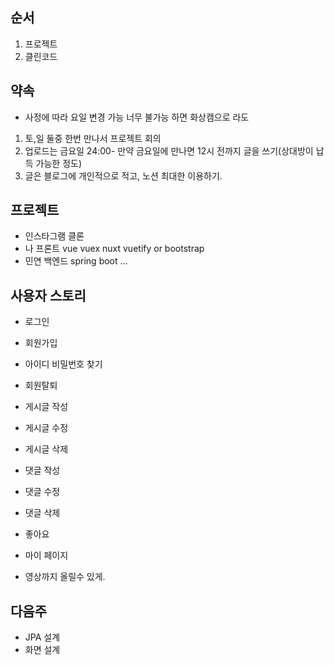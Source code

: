 ## 순서
1. 프로젝트
1. 클린코드

## 약속
- 사정에 따라 요일 변경 가능 너무 불가능 하면 화상캠으로 라도

1. 토,일 둘중 한번 만나서 프로젝트 회의
1. 업로드는 금요일 24:00- 만약 금요일에 만나면 12시 전까지 글을 쓰기(상대방이 납득 가능한 정도)
1. 글은 블로그에 개인적으로 적고, 노션 최대한 이용하기.


## 프로젝트

- 인스타그램 클론
- 나 프론트 vue vuex nuxt vuetify or bootstrap
- 민연 백엔드 spring boot ...

## 사용자 스토리

- 로그인
- 회원가입
- 아이디 비밀번호 찾기
- 회원탈퇴

- 게시글 작성
- 게시글 수정
- 게시글 삭제
- 댓글 작성
- 댓글 수정
- 댓글 삭제
- 좋아요

- 마이 페이지
- 영상까지 올릴수 있게.


## 다음주

- JPA 설계
- 화면 설계



